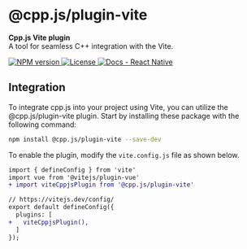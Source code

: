 # @cpp.js/plugin-vite
**Cpp.js Vite plugin**  
A tool for seamless C++ integration with the Vite.

<a href="https://www.npmjs.com/package/@cpp.js/plugin-vite">
    <img alt="NPM version" src="https://img.shields.io/npm/v/@cpp.js/plugin-vite?style=for-the-badge" />
</a>
<a href="https://github.com/bugra9/cpp.js/blob/main/LICENSE">
    <img alt="License" src="https://img.shields.io/github/license/bugra9/cpp.js?style=for-the-badge" />
</a>
<a href="https://cpp.js.org/docs/guide/integrate-into-existing-project/vite">
    <img alt="Docs - React Native" src="https://img.shields.io/badge/Docs_-_Vite-20B2AA?style=for-the-badge" />
</a>

## Integration
To integrate cpp.js into your project using Vite, you can utilize the @cpp.js/plugin-vite plugin. Start by installing these package with the following command:

```sh
npm install @cpp.js/plugin-vite --save-dev
```

To enable the plugin, modify the `vite.config.js` file as shown below.

```diff
import { defineConfig } from 'vite'
import vue from '@vitejs/plugin-vue'
+ import viteCppjsPlugin from '@cpp.js/plugin-vite'

// https://vitejs.dev/config/
export default defineConfig({
  plugins: [
+   viteCppjsPlugin(),
  ]
});
```
